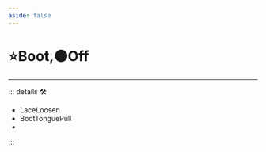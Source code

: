 ```yaml
---
aside: false
---
```

# ⭐<labor>Boot</labor>,🟠<motor>Off</motor>

---

<!-- =================================================== -->
<!-- =================================================== -->
<!-- =================================================== -->
<!-- =================================================== -->
<!-- =================================================== -->
::: details 🛠

- LaceLoosen
- BootTonguePull
-

:::
